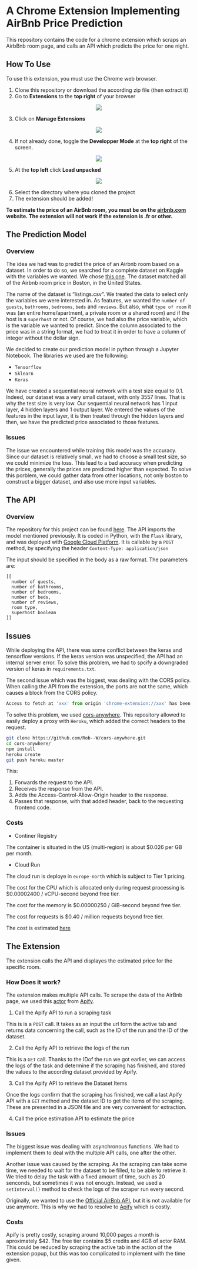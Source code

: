 # A Chrome Extension Implementing AirBnb Price Prediction

This repository contains the code for a chrome extension which scraps an AirbBnb room page, and calls an API which predicts the price for one night. 

## How To Use
To use this extension, you must use the Chrome web browser. 
1. Clone this repository or download the according zip file (then extract it)
2. Go to **Extensions** to the **top right** of your browser

<p align="center">
  <img  src="https://user-images.githubusercontent.com/60437222/144094476-1bf67ce5-ee7b-4f0b-b29f-b0e8693051fa.png">
</p>

3. Click on **Manage Extensions**

<p align="center">
  <img  src="https://user-images.githubusercontent.com/60437222/144094896-f87b27b1-7a07-44dc-a349-f5bc99bc2e7a.png">
</p>

4. If not already done, toggle the **Developper Mode** at the **top right** of the screen.

<p align="center">
  <img  src="https://user-images.githubusercontent.com/60437222/144077044-cff07051-284d-4d59-8bd7-eea073c4ba1d.png">
</p>

5. At the **top left** click **Load unpacked**

<p align="center">
  <img  src="https://user-images.githubusercontent.com/60437222/144077906-c48f1aee-3290-446f-8985-f9510b64d43d.png">
</p>


6. Select the directory where you cloned the project
7. The extension should be added!

**To estimate the price of an AirBnb room, you must be on the [airbnb.com](https://airbnb.com) website. The extension will not work if the extension is .fr or other.**

## The Prediction Model
### Overview

The idea we had was to predict the price of an Airbnb room based on a dataset. In order to do so, we searched for a complete dataset on Kaggle with the variables we wanted. We chose [this one](https://www.kaggle.com/airbnb/boston?select=listings.csv). The dataset matched all of the Airbnb room price in Boston, in the United States. 

The name of the dataset is “listings.csv”. We treated the data to select only the variables we were interested in. As features, we wanted the `number of guests`, `bathrooms`, `bedrooms`, `beds` and `reviews`. But also, what `type of room` it was (an entire home/apartment, a private room or a shared room) and if the host is a `superhost` or not. Of course, we had also the price variable, which is the variable we wanted to predict. Since the column associated to the price was in a string format, we had to treat it in order to have a column of integer without the dollar sign. 

We decided to create our prediction model in python through a Jupyter Notebook. The libraries we used are the following: 
  -	`Tensorflow`
  -	`Sklearn` 
  -	`Keras`

We have created a sequential neural network with a test size equal to 0.1. Indeed, our dataset was a very small dataset, with only 3557 lines. That is why the test size is very low. Our sequential neural network has 1 input layer, 4 hidden layers and 1 output layer. We entered the values of the features in the input layer, it is then treated through the hidden layers and then, we have the predicted price associated to those features. 


### Issues
The issue we encountered while training this model was the accuracy. Since our dataset is relatively small, we had to choose a small test size, so we could minimize the loss. This lead to a bad accuracy when predicting the prices, generally the prices are predicted higher than expected. To solve this porblem, we could gather data from other locations, not only boston to construct a bigger dataset, and also use more input variables. 

## The API


### Overview
The repository for this project can be found [here](https://github.com/laurendudu/airbnb-api-gcloud). The API imports the model mentioned previously. It is coded in Python, with the `Flask` library, and was deployed with [Google Cloud Platform](https://cloud.google.com/). It is callable by a `POST` method, by specifying the header `Content-Type: application/json`

The input should be specified in the body as a raw format. The parameters are:
```
[[
  number of guests, 
  number of bathrooms, 
  number of bedrooms, 
  number of beds, 
  number of reviews, 
  room type, 
  superhost boolean
]]
```

## Issues 
While deploying the API, there was some conflict between the keras and tensorflow versions. If the keras version was unspecified, the API had an internal server error. To solve this problem, we had to spcify a downgraded version of keras in `requirements.txt`.

The second issue which was the biggest, was dealing with the CORS policy. When calling the API from the extension, the ports are not the same, which causes a block from the CORS policy. 

```js
Access to fetch at 'xxx' from origin 'chrome-extension://xxx' has been blocked by CORS policy: Response to preflight request doesn't pass access control check: No 'Access-Control-Allow-Origin' header is present on the requested resource. If an opaque response serves your needs, set the request's mode to 'no-cors' to fetch the resource with CORS disabled.
```

To solve this problem, we used [cors-anywhere](https://github.com/Rob--W/cors-anywhere). This repository allowed to easily deploy a proxy with `Heroku`, which added the correct headers to the request. 

```bash
git clone https://github.com/Rob--W/cors-anywhere.git
cd cors-anywhere/
npm install
heroku create
git push heroku master
```

This:
1. Forwards the request to the API.
2. Receives the response from the API.
3. Adds the Access-Control-Allow-Origin header to the response.
4. Passes that response, with that added header, back to the requesting frontend code.

### Costs
- Continer Registry

The container is situated in the US (multi-region) is about $0.026 per GB per month. 

- Cloud Run

The cloud run is deploye in `europe-north` which is subject to Tier 1 pricing. 

The cost for the CPU which is allocated only during request processing is $0.00002400 / vCPU-second beyond free tier. 

The cost for the memory is $0.00000250 / GiB-second beyond free tier. 

The cost for requests is $0.40 / million requests beyond free tier. 

The cost is estimated [here](https://cloud.google.com/products/calculator/#id=ac02c40b-a2bf-4240-8a64-7bcbd5409b57)


## The Extension
The extension calls the API and displayes the estimated price for the specific room. 

### How Does it work?
The extension makes multiple API calls. To scrape the data of the AirBnb page, we used this [actor](https://apify.com/dtrungtin/airbnb-scraper) from [Apify](https://apify.com/).

1. Call the Apify API to run a scraping task 

This is is a `POST` call. It takes as an input the url form the active tab and returns data concerning the call, such as the ID of the run and the ID of the dataset. 

2. Call the Apify API to retrieve the logs of the run

This is a `GET` call. Thanks to the IDof the run we got earlier, we can access the logs of the task and determine if the scraping has finished, and stored the values to the according dataset provided by Apify. 

3. Call the Apify API to retrieve the Dataset Items

Once the logs confirm that the scraping has finished, we call a last Apify API with a `GET` method and the dataset ID to get the items of the scraping. These are presented in a JSON file and are very convenient for extraction.

4. Call the price estimation API to estimate the price


### Issues
The biggest issue was dealing with asynchronous functions. We had to implement them to deal with the multiple API calls, one after the other. 

Another issue was caused by the scraping. As the scraping can take some time, we needed to wait for the dataset to be filled, to be able to retrieve it. We tried to delay the task with a fixed amount of time, such as 20 senconds, but sometimes it was not enough. Instead, we used a `setInterval()` method to check the logs of the scraper run every second. 

Originally, we wanted to use the [Official AirBnb API](https://www.airbnb.fr/partner), but it is not available for use anymore. This is why we had to resolve to [Apify](https://apify.com) which is costly. 


### Costs
Apify is pretty costly, scraping around 10,000 pages a month is aproximately $42. The free tier contains $5 credits and 4GB of actor RAM. This could be reduced by scraping the active tab in the action of the extension popup, but this was too complicated to implement with the time given. 
